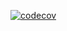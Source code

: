 [![codecov](https://codecov.io/gh/codetheweb/nodesplash/branch/master/graph/badge.svg?token=BXZ22G570I)](https://codecov.io/gh/codetheweb/nodesplash)
